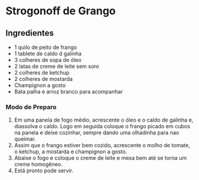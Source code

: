 # Strogonoff de Grango 

## Ingredientes

 - 1 quilo de peito de frango
 - 1 tablete de caldo d galinha
 - 3 colheres de sopa de óleo
 - 2 latas de creme de leite sem soro
 - 2 colheres de ketchup
 - 2 colheres de mostarda
 - Champignon a gosto
 - Bata palha e arroz branco para acompanhar

### Modo de Preparo

1. Em uma panela de fogo médio, acrescente o óleo e o caldo de galinha e, diassolva o caldo. Logo em seguida coloque o frango picado em cubos na panela e deixe cozinhar, sempre dando uma olhadinha para nao queimar.
2. Assim que o frango estiver bem cozido, acrescente o molho de tomate, o ketchup, a mostarda e champignon a gosto.
3. Abaixe o fogo e coloque o creme de leite e mexa bem até se torna um creme homogêneo.
4. Está pronto pode servir.